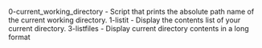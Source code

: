 0-current_working_directory - Script that prints the absolute path name of the current working directory.
1-listit - Display the contents list of your current directory.
3-listfiles - Display current directory contents in a long format
